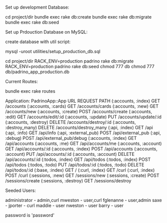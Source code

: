 Set up development Database:

cd project/dir
bundle exec rake db:create
bundle exec rake db:migrate
bundle exec rake db:seed



Set up Prdouction Database on MySQL:

create database with util script:

mysql -uroot utilities/setup_production_db.sql

cd project/dir
RACK_ENV=production padrino rake db:migrate
RACK_ENV=production padrino rake db:seed
chmod 777 db
chmod 777 db/padrino_app_production.db



Current Routes:

bundle exec rake routes

Application: PadrinoApp::App
URL                           REQUEST  PATH
(:accounts, :index)             GET    /accounts
(:accounts, :cards)             GET    /accounts/cards
(:accounts, :new)               GET    /accounts/new
(:accounts, :create)           POST    /accounts/create
(:accounts, :edit)              GET    /accounts/edit/:id
(:accounts, :update)            PUT    /accounts/update/:id
(:accounts, :destroy)         DELETE   /accounts/destroy/:id
(:accounts, :destroy_many)    DELETE   /accounts/destroy_many
(:api, :index)                  GET    /api
(:api, :info)                   GET    /api/info
(:api, :external_pub)          POST    /api/external_pub
(:api, :debug)                 POST    /api/external_pub/debug
(:accounts, :index)             GET    /api/accounts
(:accounts, :me)                GET    /api/accounts/me
(:accounts, :account)           GET    /api/accounts/:id
(:accounts, :index)            POST    /api/accounts
(:accounts, :account)           PUT    /api/accounts/:id
(:accounts, :account)         DELETE   /api/accounts/:id
(:todos, :index)                GET    /api/todos
(:todos, :index)               POST    /api/todos
(:todos, :todo)                 PUT    /api/todos/:id
(:todos, :todo)               DELETE   /api/todos/:id
(:base, :index)                 GET    /
(:curl, :index)                 GET    /curl
(:curl, :index)                POST    /curl
(:sessions, :new)               GET    /sessions/new
(:sessions, :create)           POST    /sessions/create
(:sessions, :destroy)           GET    /sessions/destroy


Seeded Users:

administrator - admin,curl
mweston - user,curl
fglenanne - user,admin
saxe - 
jporter - curl
maddie - user
nweston - user
barry - user

password is 'password'